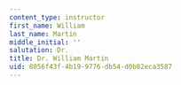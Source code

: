 ```yaml
---
content_type: instructor
first_name: William
last_name: Martin
middle_initial: ''
salutation: Dr.
title: Dr. William Martin
uid: 8056f43f-4b19-9776-db54-d0b82eca3587
---
```

